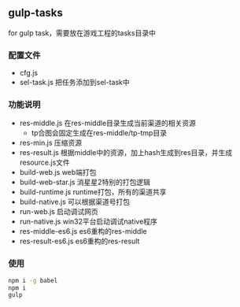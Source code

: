 ## gulp-tasks

for gulp task，需要放在游戏工程的tasks目录中

### 配置文件
* cfg.js
* sel-task.js 把任务添加到sel-task中

### 功能说明
* res-middle.js 在res-middle目录生成当前渠道的相关资源
  * tp合图会固定生成在res-middle/tp-tmp目录
* res-min.js 压缩资源
* res-result.js 根据middle中的资源，加上hash生成到res目录，并生成resource.js文件
* build-web.js web端打包
* build-web-star.js 消星星2特别的打包逻辑
* build-runtime.js runtime打包，所有的渠道共享
* build-native.js 可以根据渠道号打包
* run-web.js 启动调试网页
* run-native.js win32平台启动调试native程序
* res-middle-es6.js es6重构的res-middle
* res-result-es6.js es6重构的res-result

### 使用
```bash
npm i -g babel
npm i
gulp
```